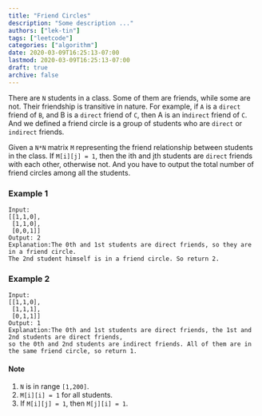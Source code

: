 ```yaml
---
title: "Friend Circles"
description: "Some description ..."
authors: ["lek-tin"]
tags: ["leetcode"]
categories: ["algorithm"]
date: 2020-03-09T16:25:13-07:00
lastmod: 2020-03-09T16:25:13-07:00
draft: true
archive: false
---
```

There are `N` students in a class. Some of them are friends, while some are not. Their friendship is transitive in nature. For example, if `A` is a `direct` friend of `B`, and B is a `direct` friend of `C`, then A is an in`direct` friend of `C`. And we defined a friend circle is a group of students who are `direct` or `indirect` friends.  

Given a `N*N` matrix `M` representing the friend relationship between students in the class. If `M[i][j] = 1`, then the ith and jth students are `direct` friends with each other, otherwise not. And you have to output the total number of friend circles among all the students.  

### Example 1

```
Input: 
[[1,1,0],
 [1,1,0],
 [0,0,1]]
Output: 2
Explanation:The 0th and 1st students are direct friends, so they are in a friend circle. 
The 2nd student himself is in a friend circle. So return 2.
```

### Example 2

```
Input: 
[[1,1,0],
 [1,1,1],
 [0,1,1]]
Output: 1
Explanation:The 0th and 1st students are direct friends, the 1st and 2nd students are direct friends, 
so the 0th and 2nd students are indirect friends. All of them are in the same friend circle, so return 1.
```

#### Note
1. `N` is in range `[1,200]`.
2. `M[i][i] = 1` for all students.
3. If `M[i][j] = 1`, then `M[j][i] = 1`.